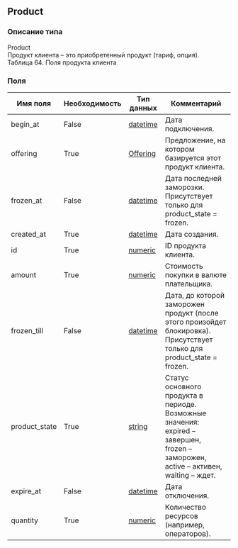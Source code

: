 
## Product

### Описание типа
Product<br/>Продукт клиента – это приобретенный продукт (тариф, опция).<br/>Таблица 64. Поля продукта клиента<br/>
### Поля

| Имя поля | Необходимость | Тип данных | Комментарий |
|---|---|---|---|
|begin_at|False|[datetime](/docs/types/datetime.md)|Дата подключения.<br/>|
|offering|True|[Offering](/docs/types/Offering.md)|Предложение, на котором базируется этот продукт клиента.<br/>|
|frozen_at|False|[datetime](/docs/types/datetime.md)|Дата последней заморозки.<br/>Присутствует только для product_state = frozen.<br/>|
|created_at|True|[datetime](/docs/types/datetime.md)|Дата создания.<br/>|
|id|True|[numeric](/docs/types/numeric.md)|ID продукта клиента.<br/>|
|amount|True|[numeric](/docs/types/numeric.md)|Стоимость покупки в валюте плательщика.<br/>|
|frozen_till|False|[datetime](/docs/types/datetime.md)|Дата, до которой заморожен продукт (после этого произойдет блокировка). Присутствует только для product_state = frozen.<br/>|
|product_state|True|[string](/docs/types/string.md)|Статус основного продукта в периоде.<br/>Возможные значения:<br/>expired – завершен,<br/>frozen – заморожен,<br/>active – активен,<br/>waiting – ждет.<br/>|
|expire_at|False|[datetime](/docs/types/datetime.md)|Дата отключения.<br/>|
|quantity|True|[numeric](/docs/types/numeric.md)|Количество ресурсов (например, операторов).<br/>|
